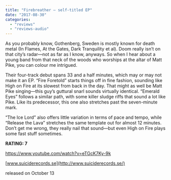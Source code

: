 ```yaml
---
title: "Firebreather – self-titled EP"
date: "2017-08-30"
categories: 
  - "reviews"
  - "reviews-audio"
---
```


As you probably know, Gothenberg, Sweden is mostly known for death metal (In Flames, At the Gates, Dark Tranquility et al). Doom really isn’t on that city’s radar—not as far as I know, anyways. So when I hear about a young band from that neck of the woods who worships at the altar of Matt Pike, you can colour me intrigued.

Their four-track debut spans 33 and a half minutes, which may or may not make it an EP. “Fire Foretold” starts things off in fine fashion, sounding like High on Fire at its slowest from back in the day. That might as well be Matt Pike singing—this guy’s guttural snarl sounds virtually identical. “Emerald Eyes” follows a similar path, with some killer sludge riffs that sound a lot like Pike. Like its predecessor, this one also stretches past the seven-minute mark.

“The Ice Lord” also offers little variation in terms of pace and tempo, while “Release the Lava” stretches the same template out for almost 12 minutes. Don’t get me wrong, they really nail that sound—but even High on Fire plays some fast stuff sometimes.

**RATING: 7**

https://www.youtube.com/watch?v=eTGcK7Ky-9k

[www.suiciderecords.se](http://www.suiciderecords.se/)

released on October 13
